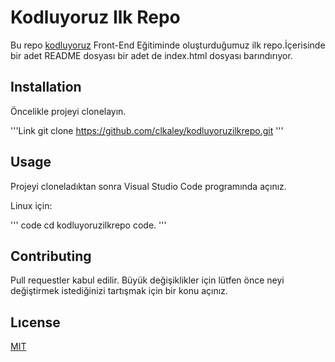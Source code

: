 # Kodluyoruz Ilk Repo
Bu repo [kodluyoruz](https://www.kodluyoruz.org/) Front-End Eğitiminde oluşturduğumuz ilk repo.İçerisinde bir adet README dosyası bir adet de index.html dosyası barındırıyor.

## Installation
Öncelikle projeyi clonelayın.


'''Link
git clone https://github.com/clkaley/kodluyoruzilkrepo.git 
'''

## Usage
Projeyi cloneladıktan sonra Visual Studio Code programında açınız.

Linux için:

''' code
cd kodluyoruzilkrepo 
code.
'''

## Contributing
Pull requestler kabul edilir. Büyük değişiklikler için lütfen önce neyi değiştirmek istediğinizi tartışmak için bir konu açınız.

## Lıcense
[MIT](https://opensource.org/licenses/MIT)


